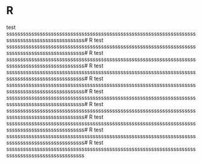 # R
test
ssssssssssssssssssssssssssssssssssssssssssssssssssssssssssssssssssssssssssssssssssssssssssssssss# R
test
ssssssssssssssssssssssssssssssssssssssssssssssssssssssssssssssssssssssssssssssssssssssssssssssss# R
test
ssssssssssssssssssssssssssssssssssssssssssssssssssssssssssssssssssssssssssssssssssssssssssssssss# R
test
ssssssssssssssssssssssssssssssssssssssssssssssssssssssssssssssssssssssssssssssssssssssssssssssss# R
test
ssssssssssssssssssssssssssssssssssssssssssssssssssssssssssssssssssssssssssssssssssssssssssssssss# R
test
ssssssssssssssssssssssssssssssssssssssssssssssssssssssssssssssssssssssssssssssssssssssssssssssss# R
test
ssssssssssssssssssssssssssssssssssssssssssssssssssssssssssssssssssssssssssssssssssssssssssssssss# R
test
ssssssssssssssssssssssssssssssssssssssssssssssssssssssssssssssssssssssssssssssssssssssssssssssss# R
test
ssssssssssssssssssssssssssssssssssssssssssssssssssssssssssssssssssssssssssssssssssssssssssssssss# R
test
ssssssssssssssssssssssssssssssssssssssssssssssssssssssssssssssssssssssssssssssssssssssssssssssss

